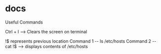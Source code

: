 # docs
Useful Commands

Ctrl + l --> Clears the screen on terminal

!$ represents previous location
Command 1 -- ls /etc/hosts
Command 2 -- cat !$ --> displays contents of /etc/hosts
